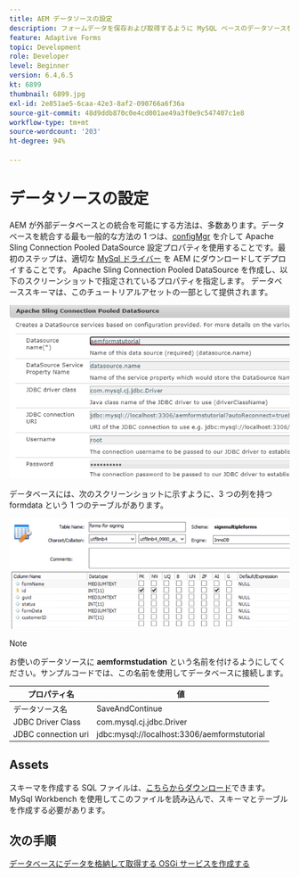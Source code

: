 ```yaml
---
title: AEM データソースの設定
description: フォームデータを保存および取得するように MySQL ベースのデータソースを設定します
feature: Adaptive Forms
topic: Development
role: Developer
level: Beginner
version: 6.4,6.5
kt: 6899
thumbnail: 6899.jpg
exl-id: 2e851ae5-6caa-42e3-8af2-090766a6f36a
source-git-commit: 48d9ddb870c0e4cd001ae49a3f0e9c547407c1e8
workflow-type: tm+mt
source-wordcount: '203'
ht-degree: 94%

---
```


# データソースの設定

AEM が外部データベースとの統合を可能にする方法は、多数あります。データベースを統合する最も一般的な方法の 1 つは、[configMgr](http://localhost:4502/system/console/configMgr) を介して Apache Sling Connection Pooled DataSource 設定プロパティを使用することです。最初のステップは、適切な [MySql ドライバー](https://mvnrepository.com/artifact/mysql/mysql-connector-java) を AEM にダウンロードしてデプロイすることです。
Apache Sling Connection Pooled DataSource を作成し、以下のスクリーンショットで指定されているプロパティを指定します。 データベーススキーマは、このチュートリアルアセットの一部として提供されます。

![data-source](assets/data-source.PNG)

データベースには、次のスクリーンショットに示すように、3 つの列を持つ formdata という 1 つのテーブルがあります。

![data-base](assets/data-base.PNG)


>[!NOTE]
>お使いのデータソースに **aemformstudation** という名前を付けるようにしてください。サンプルコードでは、この名前を使用してデータベースに接続します。

| プロパティ名 | 値 |
| ------------------------|--------------------------------------- |
| データソース名 | SaveAndContinue |
| JDBC Driver Class | com.mysql.cj.jdbc.Driver |
| JDBC connection uri | jdbc:mysql://localhost:3306/aemformstutorial |

## Assets

スキーマを作成する SQL ファイルは、[こちらからダウンロード](assets/sign-multiple-forms.sql)できます。MySql Workbench を使用してこのファイルを読み込んで、スキーマとテーブルを作成する必要があります。

## 次の手順

[データベースにデータを格納して取得する OSGi サービスを作成する](./create-osgi-service.md)
